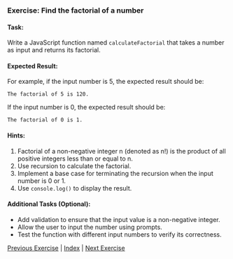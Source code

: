 ### Exercise: Find the factorial of a number

#### Task:
Write a JavaScript function named `calculateFactorial` that takes a number as input and returns its factorial.

#### Expected Result:
For example, if the input number is 5, the expected result should be:
```
The factorial of 5 is 120.
```
If the input number is 0, the expected result should be:
```
The factorial of 0 is 1.
```

#### Hints:
1. Factorial of a non-negative integer n (denoted as n!) is the product of all positive integers less than or equal to n.
2. Use recursion to calculate the factorial.
3. Implement a base case for terminating the recursion when the input number is 0 or 1.
4. Use `console.log()` to display the result.

#### Additional Tasks (Optional):
- Add validation to ensure that the input value is a non-negative integer.
- Allow the user to input the number using prompts.
- Test the function with different input numbers to verify its correctness.


[Previous Exercise](../../01.Beginner/20/README.md) | [Index](../../README.md) | [Next Exercise](../2/README.md)